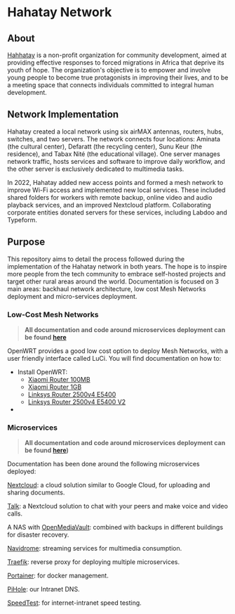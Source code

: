 # Hahatay Network

## About

[Hahhatay](https://hahatay.org) is a non-profit organization for community development, aimed at providing effective responses to forced migrations in Africa that deprive its youth of hope. The organization's objective is to empower and involve young people to become true protagonists in improving their lives, and to be a meeting space that connects individuals committed to integral human development.

## Network Implementation

Hahatay created a local network using six airMAX antennas, routers, hubs, switches, and two servers. The network connects four locations: Aminata (the cultural center), Defaratt (the recycling center), Sunu Keur (the residence), and Tabax Nité (the educational village). One server manages network traffic, hosts services and software to improve daily workflow, and the other server is exclusively dedicated to multimedia tasks.

In 2022, Hahatay added new access points and formed a mesh network to improve Wi-Fi access and implemented new local services. These included shared folders for workers with remote backup, online video and audio playback services, and an improved Nextcloud platform. Collaborating corporate entities donated servers for these services, including Labdoo and Typeform.

## Purpose

This repository aims to detail the process followed during the implementation of the Hahatay network in both years. The hope is to inspire more people from the tech community to embrace self-hosted projects and target other rural areas around the world. Documentation is focused on 3 main areas: backhaul network architecture, low cost Mesh Networks deployment and micro-services deployment.

### Low-Cost Mesh Networks
> **All documentation and code around microservices deployment can be found [here](https://github.com/aucoop/self-hosted-docker-server/wiki)**

OpenWRT provides a good low cost option to deploy Mesh Networks, with a user friendly interface called LuCi. You will find documentation on how to:
- Install OpenWRT:
    - [Xiaomi Router 100MB](https://github.com/aucoop/self-hosted-docker-server/wiki/Install-OpenWrt-Xiaomi-Router-(100MB)) 
    - [Xiaomi Router 1GB](https://github.com/aucoop/self-hosted-docker-server/wiki/Install-OpenWrt-Xiaomi-Router-(1GB))
    - [Linksys Router 2500v4 E5400](https://github.com/aucoop/self-hosted-docker-server/wiki/Installing-OpenWRT-in-Linksys-2500v4---E5400-Routers)
    - [Linksys Router 2500v4 E5400 V2](https://github.com/aucoop/self-hosted-docker-server/wiki/Installing-OpenWRT-in-Linksys-2500v4-E5400-Routers-V2)
- 

### Microservices


> **All documentation and code around microservices deployment can be found [here](https://github.com/aucoop/self-hosted-docker-server/tree/documentation/office-server))**


Documentation  has been done around the following microservices deployed:

[Nextcloud](https://nextcloud.com): a cloud solution similar to Google Cloud, for uploading and sharing documents.

[Talk](https://nextcloud.com/talk/): a Nextcloud solution to chat with your peers and make voice and video calls.

A NAS with [OpenMediaVault](https://www.openmediavault.org): combined with backups in different buildings for disaster recovery.

[Navidrome](https://www.navidrome.org): streaming services for multimedia consumption.

[Traefik](https://traefik.io/): reverse proxy for deploying multiple microservices.

[Portainer](https://www.portainer.io/): for docker management.

[PiHole](https://pi-hole.net/): our Intranet DNS.

[SpeedTest](https://www.speedtest.net/): for internet-intranet speed testing.



